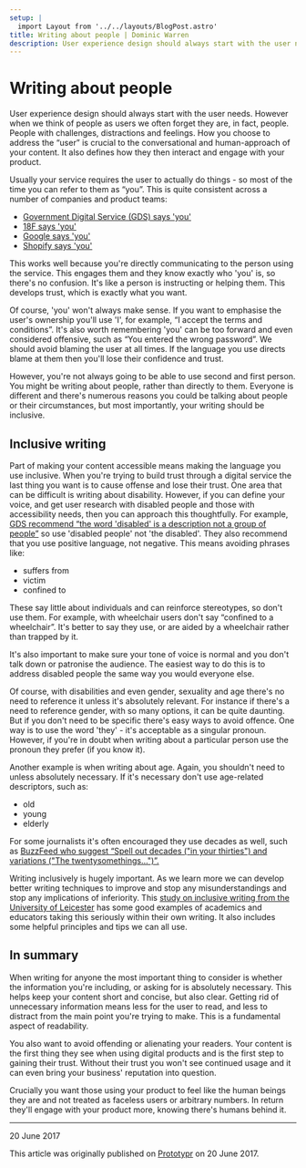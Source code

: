 ```yaml
---
setup: |
  import Layout from '../../layouts/BlogPost.astro'
title: Writing about people | Dominic Warren
description: User experience design should always start with the user needs. However when we think of people as users we often forget they are, in fact, people.
---
```


# Writing about people

User experience design should always start with the user needs. However when we think of people as users we often forget they are, in fact, people. People with challenges, distractions and feelings. How you choose to address the “user” is crucial to the conversational and human-approach of your content. It also defines how they then interact and engage with your product.

Usually your service requires the user to actually do things - so most of the time you can refer to them as “you”. This is quite consistent across a number of companies and product teams:

- [Government Digital Service (GDS) says 'you'](https://www.gov.uk/guidance/style-guide/a-to-z-of-gov-uk-style#addressing-the-user)
- [18F says 'you'](https://content-guide.18f.gov/address-the-user/)
- [Google says 'you'](https://material.io/guidelines/style/writing.html#writing-language)
- [Shopify says 'you'](https://polaris.shopify.com/content/grammar-and-mechanics#you-we-and-other-personal-pronouns)

This works well because you're directly communicating to the person using the service. This engages them and they know exactly who 'you' is, so there's no confusion. It's like a person is instructing or helping them. This develops trust, which is exactly what you want.

Of course, 'you' won't always make sense. If you want to emphasise the user's ownership you'll use 'I', for example, “I accept the terms and conditions”. It's also worth remembering 'you' can be too forward and even considered offensive, such as “You entered the wrong password”. We should avoid blaming the user at all times. If the language you use directs blame at them then you'll lose their confidence and trust.

However, you're not always going to be able to use second and first person. You might be writing about people, rather than directly to them. Everyone is different and there's numerous reasons you could be talking about people or their circumstances, but most importantly, your writing should be inclusive.

## Inclusive writing

Part of making your content accessible means making the language you use inclusive. When you're trying to build trust through a digital service the last thing you want is to cause offense and lose their trust. One area that can be difficult is writing about disability. However, if you can define your voice, and get user research with disabled people and those with accessibility needs, then you can approach this thoughtfully. For example, [GDS recommend “the word 'disabled' is a description not a group of people”](https://www.gov.uk/government/publications/inclusive-communication/inclusive-language-words-to-use-and-avoid-when-writing-about-disability) so use 'disabled people' not 'the disabled'. They also recommend that you use positive language, not negative. This means avoiding phrases like:

- suffers from
- victim
- confined to

These say little about individuals and can reinforce stereotypes, so don't use them. For example, with wheelchair users don't say “confined to a wheelchair”. It's better to say they use, or are aided by a wheelchair rather than trapped by it.

It's also important to make sure your tone of voice is normal and you don't talk down or patronise the audience. The easiest way to do this is to address disabled people the same way you would everyone else.

Of course, with disabilities and even gender, sexuality and age there's no need to reference it unless it's absolutely relevant. For instance if there's a need to reference gender, with so many options, it can be quite daunting. But if you don't need to be specific there's easy ways to avoid offence. One way is to use the word 'they' - it's acceptable as a singular pronoun. However, if you're in doubt when writing about a particular person use the pronoun they prefer (if you know it).

Another example is when writing about age. Again, you shouldn't need to unless absolutely necessary. If it's necessary don't use age-related descriptors, such as:

- old
- young
- elderly

For some journalists it's often encouraged they use decades as well, such as [BuzzFeed who suggest “Spell out decades ("in your thirties") and variations ("The twentysomethings…")”.](https://www.buzzfeed.com/emmyf/buzzfeed-style-guide?sub=2962521_2370734&utm_term=.gmq424V6J#.fmjV5V1K0)

Writing inclusively is hugely important. As we learn more we can develop better writing techniques to improve and stop any misunderstandings and stop any implications of inferiority. This [study on inclusive writing from the University of Leicester](http://www2.le.ac.uk/offices/ld/resources/writing/writing-resources/inclusive) has some good examples of academics and educators taking this seriously within their own writing. It also includes some helpful principles and tips we can all use.

## In summary

When writing for anyone the most important thing to consider is whether the information you're including, or asking for is absolutely necessary. This helps keep your content short and concise, but also clear. Getting rid of unnecessary information means less for the user to read, and less to distract from the main point you're trying to make. This is a fundamental aspect of readability.

You also want to avoid offending or alienating your readers. Your content is the first thing they see when using digital products and is the first step to gaining their trust. Without their trust you won't see continued usage and it can even bring your business' reputation into question.

Crucially you want those using your product to feel like the human beings they are and not treated as faceless users or arbitrary numbers. In return they'll engage with your product more, knowing there's humans behind it.

---

20 June 2017

This article was originally published on [Prototypr](https://blog.prototypr.io/writing-about-people-8c208a64f2b2) on 20 June 2017.
